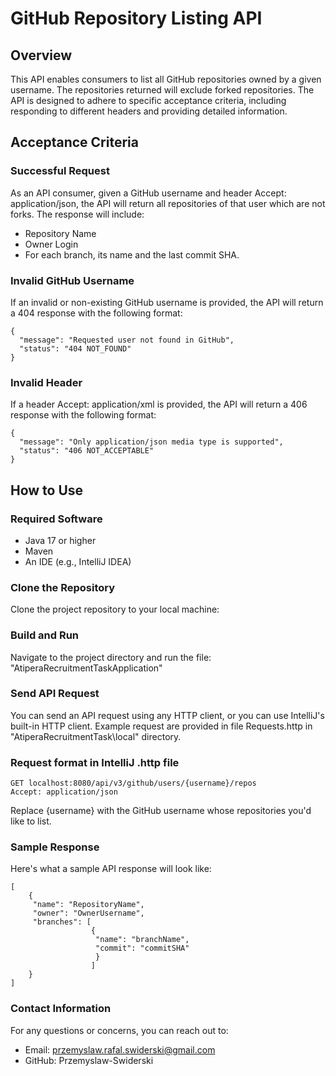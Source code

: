 # GitHub Repository Listing API

## Overview

This API enables consumers to list all GitHub repositories owned by a given username. The repositories returned will exclude forked repositories. The API is designed to adhere to specific acceptance criteria, including responding to different headers and providing detailed information.

## Acceptance Criteria

### Successful Request

As an API consumer, given a GitHub username and header Accept: application/json, the API will return all repositories of that user which are not forks. The response will include:
- Repository Name
- Owner Login
- For each branch, its name and the last commit SHA.

### Invalid GitHub Username
If an invalid or non-existing GitHub username is provided, the API will return a 404 response with the following format:
```
{
  "message": "Requested user not found in GitHub",
  "status": "404 NOT_FOUND"
}
```
### Invalid Header
If a header Accept: application/xml is provided, the API will return a 406 response with the following format:
```
{
  "message": "Only application/json media type is supported",
  "status": "406 NOT_ACCEPTABLE"
}
```
## How to Use
### Required Software
- Java 17 or higher
- Maven
- An IDE (e.g., IntelliJ IDEA)

### Clone the Repository
Clone the project repository to your local machine:

### Build and Run
Navigate to the project directory and run the file: "AtiperaRecruitmentTaskApplication" 

### Send API Request
You can send an API request using any HTTP client, or you can use IntelliJ's built-in HTTP client. Example request are provided in file Requests.http in "AtiperaRecruitmentTask\local" directory.

### Request format in IntelliJ .http file
```
GET localhost:8080/api/v3/github/users/{username}/repos
Accept: application/json
```
Replace {username} with the GitHub username whose repositories you'd like to list.


### Sample Response
Here's what a sample API response will look like:

```
[
    {
     "name": "RepositoryName",
     "owner": "OwnerUsername",
     "branches": [
                  {
                   "name": "branchName",
                   "commit": "commitSHA"
                   }
                  ]
    }
]
```
### Contact Information
For any questions or concerns, you can reach out to:

- Email: przemyslaw.rafal.swiderski@gmail.com
- GitHub: Przemyslaw-Swiderski